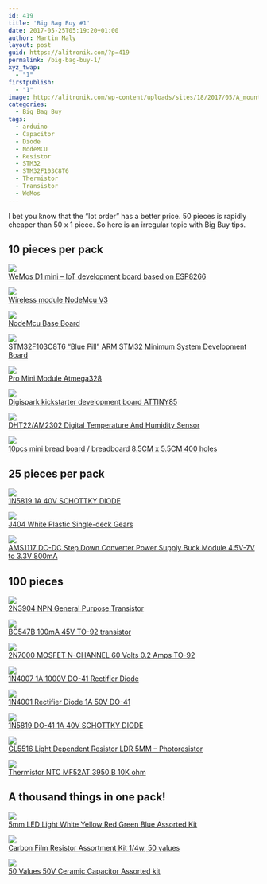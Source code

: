 ```yaml
---
id: 419
title: 'Big Bag Buy #1'
date: 2017-05-25T05:19:20+01:00
author: Martin Maly
layout: post
guid: https://alitronik.com/?p=419
permalink: /big-bag-buy-1/
xyz_twap:
  - "1"
firstpublish:
  - "1"
image: http://alitronik.com/wp-content/uploads/sites/18/2017/05/A_mountain_of_resistors.jpg
categories:
  - Big Bag Buy
tags:
  - arduino
  - Capacitor
  - Diode
  - NodeMCU
  - Resistor
  - STM32
  - STM32F103C8T6
  - Thermistor
  - Transistor
  - WeMos
---
```

I bet you know that the &#8220;lot order&#8221; has a better price. 50 pieces is rapidly cheaper than 50 x 1 piece. So here is an irregular topic with Big Buy tips.

## 10 pieces per pack

<a href="http://s.click.aliexpress.com/e/bmEAYBu" target="_parent"><img src="//ae01.alicdn.com/kf/HTB1NeSdRXXXXXaJaXXXq6xXFXXXA/A302-font-b-10pcs-b-font-LOT-font-b-D1-b-font-mini-Mini-NodeMcu-font.jpg_220x220.jpg" /><span style="display: block;">WeMos D1 mini &#8211; IoT development board based on ESP8266</span></a>

<a href="http://s.click.aliexpress.com/e/aiqBy7I" target="_parent"><img src="//ae01.alicdn.com/kf/HTB1ftUcRXXXXXXAXpXXq6xXFXXXF/E202-Free-shipping-font-b-10pcs-b-font-lot-Wireless-module-CH340-font-b-NodeMcu-b.jpg_220x220.jpg" /><span style="display: block;">Wireless module NodeMcu V3</span></a>

<a href="http://s.click.aliexpress.com/e/JiMNNvf" target="_parent"><img src="//ae01.alicdn.com/kf/HTB1FE6GPFXXXXXAaXXXq6xXFXXXc/-font-b-10pcs-b-font-font-b-NodeMcu-b-font-Node-MCU-Base-ESP8266-Testing.jpg_220x220.jpg" /><span style="display: block;">NodeMcu Base Board</span></a>

<a href="http://s.click.aliexpress.com/e/Yv37qVV" target="_parent"><img src="//ae01.alicdn.com/kf/HTB14aq7RXXXXXbKXXXXq6xXFXXXC/-font-b-10pcs-b-font-lot-font-b-STM32F103C8T6-b-font-ARM-STM32-font-b.jpg_220x220.jpg" /><span style="display: block;">STM32F103C8T6 &#8220;Blue Pill&#8221; ARM STM32 Minimum System Development Board</span></a>

<a href="http://s.click.aliexpress.com/e/M3FIu7I" target="_parent"><img src="//ae01.alicdn.com/kf/HTB1y.nCOFXXXXX3apXXq6xXFXXXL/-font-b-10Pcs-b-font-Lot-Pro-Mini-Module-font-b-Atmega328-b-font-5V.jpg_220x220.jpg" /></a><span style="display: block;"><a href="http://s.click.aliexpress.com/e/M3FIu7I" target="_parent">Pro Mini Module Atmega328</a></span>

<a href="http://s.click.aliexpress.com/e/I6MFYvN" target="_parent"><img src="//ae01.alicdn.com/kf/HTB1csmtRXXXXXcXaXXXq6xXFXXXU/-font-b-10pcs-b-font-font-b-Digispark-b-font-kickstarter-development-board-ATTINY85-module.jpg_220x220.jpg" /><span style="display: block;">Digispark kickstarter development board ATTINY85</span></a>

<a href="http://s.click.aliexpress.com/e/UJ2biqN" target="_parent"><img src="//ae01.alicdn.com/kf/HTB1MpgLRXXXXXcCXpXXq6xXFXXXM/-font-b-10pcs-b-font-font-b-DHT22-b-font-AM2302-Digital-Temperature-And-Humidity.jpg_220x220.jpg" /><span style="display: block;">DHT22/AM2302 Digital Temperature And Humidity Sensor</span></a>

<a href="http://s.click.aliexpress.com/e/mEEMrZb" target="_parent"><img src="//ae01.alicdn.com/kf/HTB182_pMVXXXXbLXpXXq6xXFXXX2/Free-Shipping-font-b-10pcs-b-font-mini-bread-board-font-b-breadboard-b-font-8.jpg_220x220.jpg" /><span style="display: block;">10pcs mini bread board / breadboard 8.5CM x 5.5CM 400 holes</span></a>

## 25 pieces per pack

<a href="http://s.click.aliexpress.com/e/YjmeQzJ" target="_parent"><img src="//ae01.alicdn.com/kf/HTB1QrE4OVXXXXX0XXXXq6xXFXXXS/-font-b-25PCS-b-font-1N5819-5819-1A-40V-SCHOTTKY-font-b-DIODE-b-font.jpg_220x220.jpg" /><span style="display: block;">1N5819 1A 40V SCHOTTKY DIODE</span></a>

<a href="http://s.click.aliexpress.com/e/iMZr7qv" target="_parent"><img src="//ae01.alicdn.com/kf/HTB1RBEaOFXXXXcHXpXXq6xXFXXXs/-font-b-25pcs-b-font-lot-J404-White-Plastic-Single-deck-Gears-0-5-font.jpg_220x220.jpg" /><span style="display: block;">J404 White Plastic Single-deck Gears</span></a>

<a href="http://s.click.aliexpress.com/e/QBeaAA6" target="_parent"><img src="//ae01.alicdn.com/kf/HTB15CsNRXXXXXbBXpXXq6xXFXXXZ/-font-b-25pcs-b-font-AMS1117-DC-DC-Step-Down-Converter-Power-Supply-Buck-font.jpg_220x220.jpg" /><span style="display: block;">AMS1117 DC-DC Step Down Converter Power Supply Buck Module 4.5V-7V to 3.3V 800mA</span></a>

## 100 pieces

<a href="http://s.click.aliexpress.com/e/rfqRfUf" target="_parent"><img src="//ae01.alicdn.com/kf/HTB1F5rtOXXXXXXgXFXXq6xXFXXXi/-font-b-100pcs-b-font-2N3904-NPN-General-Purpose-font-b-Transistor-b-font-.jpg_220x220.jpg" /><span style="display: block;">2N3904 NPN General Purpose Transistor</span></a>

<a href="http://s.click.aliexpress.com/e/Vfu3nu7" target="_parent"><img src="//ae01.alicdn.com/kf/HTB1dYDpOXXXXXcFXXXXq6xXFXXXa/-font-b-100PCS-b-font-BC547B-BC547-100MA-45V-TO-92-font-b-transistor-b.jpg_220x220.jpg" /><span style="display: block;">BC547B 100mA 45V TO-92 transistor</span></a>

<a href="http://s.click.aliexpress.com/e/VfMFaIU" target="_parent"><img src="//ae01.alicdn.com/kf/HTB1wNo8KFXXXXXDXpXXq6xXFXXXe/-font-b-100pcs-b-font-2N7000-font-b-MOSFET-b-font-N-CHANNEL-60-Volts.jpg_220x220.jpg" /><span style="display: block;">2N7000 MOSFET N-CHANNEL 60 Volts 0.2 Amps TO-92</span></a>

<a href="http://s.click.aliexpress.com/e/MNFEQZJ" target="_parent"><img src="//ae01.alicdn.com/kf/HTB1gMOVOpXXXXbxXFXXq6xXFXXX2/-font-b-100pcs-b-font-lot-New-1N4007-IN4007-1A-1000V-font-b-DO-41.jpg_220x220.jpg" /><span style="display: block;">1N4007 1A 1000V DO-41 Rectifier Diode</span></a>

<a href="http://s.click.aliexpress.com/e/n6EMNZ3" target="_parent"><img src="//ae01.alicdn.com/kf/HTB1lSgePVXXXXcKaXXXq6xXFXXX3/-font-b-100PCS-b-font-1N4001-IN4001-Rectifier-Diode-1A-50V-font-b-DO-41.jpg_220x220.jpg" /><span style="display: block;">1N4001 Rectifier Diode 1A 50V DO-41</span></a>

<a href="http://s.click.aliexpress.com/e/rvnujYf" target="_parent"><img src="//ae01.alicdn.com/kf/HTB1UWlYQVXXXXaaXpXXq6xXFXXXh/E015-font-b-100PCS-b-font-IN5819-font-b-DO-41-b-font-1A-40V-font.jpg_220x220.jpg" /><span style="display: block;">1N5819 DO-41 1A 40V SCHOTTKY DIODE</span></a>

<a href="http://s.click.aliexpress.com/e/NJaA6Ai" target="_parent"><img src="//ae01.alicdn.com/kf/HTB10uTFKFXXXXaVXVXXq6xXFXXXv/Free-shiping-font-b-100PCS-b-font-GL5516-5516-Light-Dependent-Resistor-LDR-5MM-Photoresisto-new.jpg_220x220.jpg" /><span style="display: block;">GL5516 Light Dependent Resistor LDR 5MM &#8211; Photoresistor</span></a>

<a href="http://s.click.aliexpress.com/e/MbAiyni" target="_parent"><img src="//ae01.alicdn.com/kf/HTB1WlIZKFXXXXaIXXXXq6xXFXXX1/-font-b-100pcs-b-font-font-b-Thermistor-b-font-NTC-MF52-103-3950-10K.jpg_220x220.jpg" /><span style="display: block;">Thermistor NTC MF52AT 3950 B 10K ohm</span></a>

## A thousand things in one pack!

<a href="http://s.click.aliexpress.com/e/EqRbIim" target="_parent"><img src="//ae01.alicdn.com/kf/HTB1Tr6UKpXXXXceXVXXq6xXFXXXC/-font-b-1000pcs-b-font-font-b-5mm-b-font-font-b-LED-b-font.jpg_220x220.jpg" /><span style="display: block;">5mm LED Light White Yellow Red Green Blue Assorted Kit</span></a>

<a href="http://s.click.aliexpress.com/e/Eu7eEia" target="_parent"><img src="//ae01.alicdn.com/kf/HTB10uzZPXXXXXafaXXXq6xXFXXXg/New-Arrival-50value-font-b-1000pcs-b-font-Carbon-Film-font-b-Resistor-b-font-Assortment.jpg_220x220.jpg" /><span style="display: block;">Carbon Film Resistor Assortment Kit 1/4w, 50 values</span></a>

<a href="http://s.click.aliexpress.com/e/E2jMbMj" target="_parent"><img src="//ae01.alicdn.com/kf/HTB1aELUPXXXXXaOaXXXq6xXFXXXT/New-Arrival-font-b-1000pcs-b-font-4mm-x-3mm-50-Values-50V-Ceramic-font-b.jpg_220x220.jpg" /><span style="display: block;">50 Values 50V Ceramic Capacitor Assorted kit</span></a>